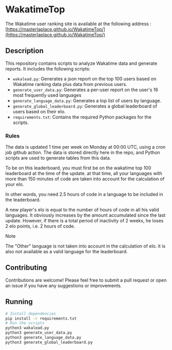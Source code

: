 # WakatimeTop

The Wakatime user ranking site is available at the following address : [https://masterlaplace.github.io/WakatimeTop/](https://masterlaplace.github.io/WakatimeTop/)

## Description

This repository contains scripts to analyze Wakatime data and generate reports. It includes the following scripts:
- `wakalead.py`: Generates a json report on the top 100 users based on Wakatime ranking data plus data from previous users.
- `generate_user_data.py`: Generates a per-user report on the user's 16 most frequently used languages
- `generate_language_data.py`: Generates a top list of users by language.
- `generate_global_leaderboard.py`: Generates a global leaderboard of users based on their elo.
- `requirements.txt`: Contains the required Python packages for the scripts.

### Rules

The data is updated 1 time per week on Monday at 00:00 UTC, using a cron job github action. The data is stored directly here in the repo, and Python scripts are used to generate tables from this data.

To be on this leaderboard, you must first be on the wakatime top 100 leaderboard at the time of the update.
at that time, all your languages with more than 150 minutes of code are taken into account for the calculation of your elo.

In other words, you need 2.5 hours of code in a language to be included in the leaderboard.

A new player's elo is equal to the number of hours of code in all his valid languages.
It obviously increases by the amount accumulated since the last update. However, if there is a total period of inactivity of 2 weeks, he loses 2 elo points, i.e. 2 hours of code.

> [!NOTE]
> The "Other" language is not taken into account in the calculation of elo. it is also not available as a valid language for the leaderboard.

## Contributing

Contributions are welcome! Please feel free to submit a pull request or open an issue if you have any suggestions or improvements.

## Running

```bash
# Install dependencies
pip install -r requirements.txt
# Run the scripts
python3 wakalead.py
python3 generate_user_data.py
python3 generate_language_data.py
python3 generate_global_leaderboard.py
```

